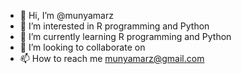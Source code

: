 - 👋 Hi, I’m @munyamarz
- 👀 I’m interested in R programming and Python
- 🌱 I’m currently learning R programming and Python
- 💞️ I’m looking to collaborate on 
- 📫 How to reach me munyamarz@gmail.com

<!---
munyamarz/munyamarz is a ✨ special ✨ repository because its `README.md` (this file) appears on your GitHub profile.
You can click the Preview link to take a look at your changes.
--->
